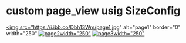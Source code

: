 # custom page_view usig SizeConfig

<a href="https://ibb.co/N35FwCf"><img src="https://i.ibb.co/Dbh13Wm/page1.jpg" alt="page1" border="0" width="250"</a>
<a href="https://ibb.co/8YWgbry"><img src="https://i.ibb.co/jJckzyC/page2.jpg" alt="page2" border="0">width="250"</a>
<a href="https://ibb.co/BHpgT7J"><img src="https://i.ibb.co/5X05sz3/page3.jpg" alt="page3" border="0">width="250"</a>
